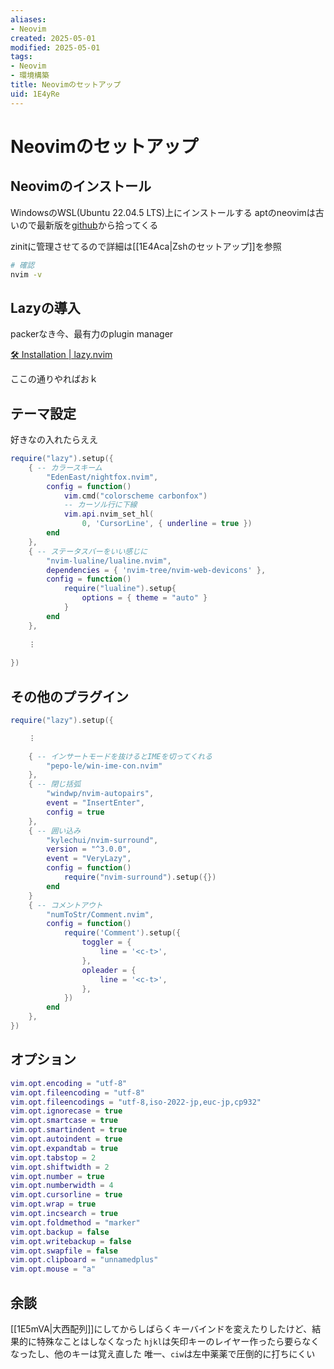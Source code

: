 ```yaml
---
aliases:
- Neovim
created: 2025-05-01
modified: 2025-05-01
tags:
- Neovim
- 環境構築
title: Neovimのセットアップ
uid: 1E4yRe
---
```


# Neovimのセットアップ

## Neovimのインストール

WindowsのWSL(Ubuntu 22.04.5 LTS)上にインストールする
aptのneovimは古いので最新版を[github](https://github.com/neovim/neovim/releases)から拾ってくる

zinitに管理させてるので詳細は[[1E4Aca|Zshのセットアップ]]を参照

```zsh title="zsh"
# 確認
nvim -v
```

## Lazyの導入

packerなき今、最有力のplugin manager

[🛠️ Installation \| lazy.nvim](https://lazy.folke.io/installation)

ここの通りやればおｋ

## テーマ設定

好きなの入れたらええ

```lua title="init.lua"
require("lazy").setup({
    { -- カラースキーム
        "EdenEast/nightfox.nvim",
        config = function()
            vim.cmd("colorscheme carbonfox")
            -- カーソル行に下線
            vim.api.nvim_set_hl(
                0, 'CursorLine', { underline = true })
        end
    },
    { -- ステータスバーをいい感じに
        "nvim-lualine/lualine.nvim",
        dependencies = { 'nvim-tree/nvim-web-devicons' },
        config = function()
            require("lualine").setup{
                options = { theme = "auto" }
            }
        end
    },
    
    ︙
    
})
```

## その他のプラグイン

```lua title="init.lua"
require("lazy").setup({

    ︙

    { -- インサートモードを抜けるとIMEを切ってくれる
        "pepo-le/win-ime-con.nvim"
    },
    { -- 閉じ括弧
        "windwp/nvim-autopairs",
        event = "InsertEnter",
        config = true
    },
    { -- 囲い込み
        "kylechui/nvim-surround",
        version = "^3.0.0",
        event = "VeryLazy",
        config = function()
            require("nvim-surround").setup({})
        end
    }
    { -- コメントアウト
        "numToStr/Comment.nvim",
        config = function()
            require('Comment').setup({
                toggler = {
                    line = '<c-t>',
                },
                opleader = {
                    line = '<c-t>',
                },
            })
        end
    },
})
```

## オプション

```lua title="init.lua"
vim.opt.encoding = "utf-8"
vim.opt.fileencoding = "utf-8"
vim.opt.fileencodings = "utf-8,iso-2022-jp,euc-jp,cp932"
vim.opt.ignorecase = true
vim.opt.smartcase = true
vim.opt.smartindent = true
vim.opt.autoindent = true
vim.opt.expandtab = true
vim.opt.tabstop = 2
vim.opt.shiftwidth = 2
vim.opt.number = true
vim.opt.numberwidth = 4
vim.opt.cursorline = true
vim.opt.wrap = true
vim.opt.incsearch = true
vim.opt.foldmethod = "marker"
vim.opt.backup = false
vim.opt.writebackup = false
vim.opt.swapfile = false
vim.opt.clipboard = "unnamedplus"
vim.opt.mouse = "a"
```

## 余談

[[1E5mVA|大西配列]]にしてからしばらくキーバインドを変えたりしたけど、結果的に特殊なことはしなくなった
`hjkl`は矢印キーのレイヤー作ったら要らなくなったし、他のキーは覚え直した
唯一、`ciw`は左中薬薬で圧倒的に打ちにくい